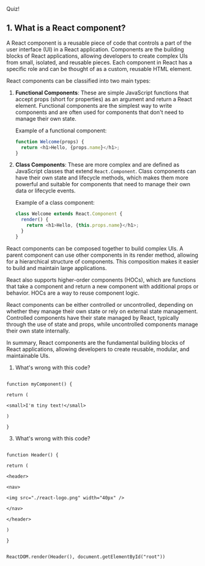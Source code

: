 Quiz!
## 1. What is a React component?
A React component is a reusable piece of code that controls a part of the user interface (UI) in a React application. Components are the building blocks of React applications, allowing developers to create complex UIs from small, isolated, and reusable pieces. Each component in React has a specific role and can be thought of as a custom, reusable HTML element.

React components can be classified into two main types:

1. **Functional Components**: These are simple JavaScript functions that accept props (short for properties) as an argument and return a React element. Functional components are the simplest way to write components and are often used for components that don't need to manage their own state.

   Example of a functional component:
   ```javascript
   function Welcome(props) {
     return <h1>Hello, {props.name}</h1>;
   }
   ```

2. **Class Components**: These are more complex and are defined as JavaScript classes that extend `React.Component`. Class components can have their own state and lifecycle methods, which makes them more powerful and suitable for components that need to manage their own data or lifecycle events.

   Example of a class component:
   ```javascript
   class Welcome extends React.Component {
     render() {
       return <h1>Hello, {this.props.name}</h1>;
     }
   }
   ```

React components can be composed together to build complex UIs. A parent component can use other components in its render method, allowing for a hierarchical structure of components. This composition makes it easier to build and maintain large applications.

React also supports higher-order components (HOCs), which are functions that take a component and return a new component with additional props or behavior. HOCs are a way to reuse component logic.

React components can be either controlled or uncontrolled, depending on whether they manage their own state or rely on external state management. Controlled components have their state managed by React, typically through the use of state and props, while uncontrolled components manage their own state internally.

In summary, React components are the fundamental building blocks of React applications, allowing developers to create reusable, modular, and maintainable UIs.

1. What's wrong with this code?

```

function myComponent() {

return (

<small>I'm tiny text!</small>

)

}

```
3. What's wrong with this code?

```

function Header() {

return (

<header>

<nav>

<img src="./react-logo.png" width="40px" />

</nav>

</header>

)

}


ReactDOM.render(Header(), document.getElementById("root"))

```
